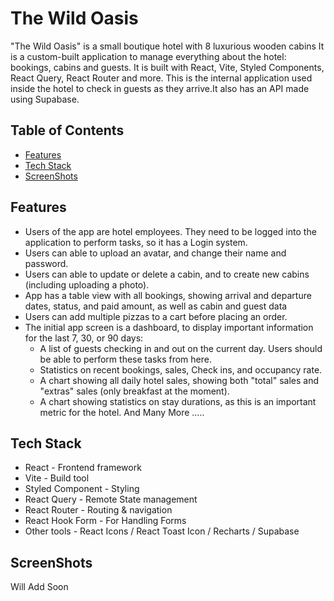 # The Wild Oasis

"The Wild Oasis" is a small boutique hotel with 8 luxurious wooden cabins It is a custom-built application to manage
everything about the hotel: bookings, cabins and guests. It is built with React, Vite, Styled Components, React Query, React Router and more.
This is the internal application used inside the hotel to check in guests as they arrive.It also has an API made using Supabase.

## Table of Contents

- [Features](#features)
- [Tech Stack](#Tech-Stack)
- [ScreenShots](#ScreenShots)

## Features

- Users of the app are hotel employees. They need to be logged into the application to perform tasks, so it has a Login system.
- Users can able to upload an avatar, and change their name and password.
- Users can able to update or delete a cabin, and to create new cabins (including uploading a photo).
- App has a table view with all bookings, showing arrival and departure dates, status, and paid amount, as well as cabin and guest data
- Users can add multiple pizzas to a cart before placing an order.
- The initial app screen is a dashboard, to display important information for the last 7, 30, or 90 days:
  - A list of guests checking in and out on the current day. Users should be able to perform these tasks from here.
  - Statistics on recent bookings, sales, Check ins, and occupancy rate.
  - A chart showing all daily hotel sales, showing both "total" sales and "extras" sales (only breakfast at the moment).
  - A chart showing statistics on stay durations, as this is an important metric for the hotel.
    And Many More .....

## Tech Stack

- React - Frontend framework
- Vite - Build tool
- Styled Component - Styling
- React Query - Remote State management
- React Router - Routing & navigation
- React Hook Form - For Handling Forms
- Other tools - React Icons / React Toast Icon / Recharts / Supabase

## ScreenShots

Will Add Soon
